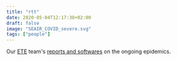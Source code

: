 ```yaml
---
title: "rtt"
date: 2020-05-04T12:17:38+02:00
draft: false
image: "SEAIR_COVID_severe.svg"
tags: ["people"]
---
```


Our [ETE](https://www.mivegec.ird.fr/fr/contact/160-francais/equipes/1205-ete) team's [reports and softwares](http://covid-ete.ouvaton.org/index_en.html) on the ongoing epidemics. 
